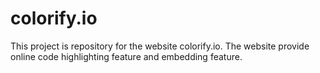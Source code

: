 # colorify.io

This project is repository for the website colorify.io. The website provide online
code highlighting feature and embedding feature.
